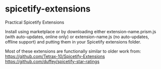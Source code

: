 # spicetify-extensions
Practical Spicetify Extensions

Install using marketplace or by downloading either extension-name.prism.js (with auto-updates, online only) or extension-name.js (no auto-updates, offline support) and putting them in your Spicetify extensions folder.

Most of these extensions are functionally similar to older work from:
https://github.com/Tetrax-10/Spicetify-Extensions
https://github.com/duffey/spicetify-star-ratings

